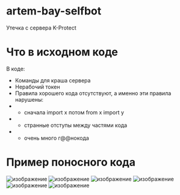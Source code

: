 # artem-bay-selfbot
Утечка с сервера K-Protect

# Что в исходном коде
В коде:
 - Команды для краша сервера
 - Нерабочий токен
 - Правила хорошего кода отсутствуют, а именно эти правила нарушены:
 - - сначала import x потом from x import y
 - - странные отступы между частями кода
 - - очень много г@@нокода

# Пример поносного кода
![изображение](https://user-images.githubusercontent.com/64083584/221661032-2dced0fd-6c7e-424f-8cd2-3f840d9fc875.png)
![изображение](https://user-images.githubusercontent.com/64083584/221661075-1afba3d5-2ad6-434e-9e0f-37a11408aefc.png)
![изображение](https://user-images.githubusercontent.com/64083584/221661106-7c88a3f7-0acc-4fcd-9540-bea743d5eb8d.png)
![изображение](https://user-images.githubusercontent.com/64083584/221661155-2365ebc4-6625-41e5-b8dc-b766cc43277a.png)
![изображение](https://user-images.githubusercontent.com/64083584/221661389-f99ab98d-828b-409c-ab76-7a90c761573a.png)
![изображение](https://user-images.githubusercontent.com/64083584/221661444-ebc3f933-2cd4-425a-bf3c-ec1a6ddfb99d.png)

